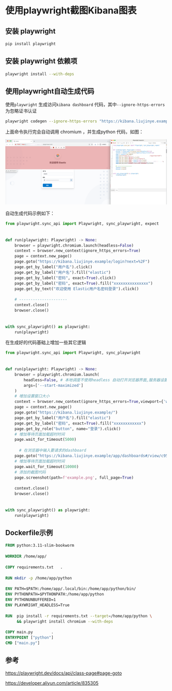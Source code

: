 #  使用playwright截图Kibana图表

## 安装 playwright

```sh
pip install playwright
```

## 安装 playwright 依赖项

```sh
playwright install --with-deps
```

## 使用playwright自动生成代码

使用`playwright` 生成访问`kibana dashboard` 代码，其中`--ignore-https-errors`为忽略证书认证

```sh
playwright codegen --ignore-https-errors "https://kibana.liujinye.example/"
```

上面命令执行完会自动调用 chromium ，并生成python 代码，如图：

![image-20231221190033724](./images/image-20231221190033724.png)

自动生成代码示例如下：

```python
from playwright.sync_api import Playwright, sync_playwright, expect


def run(playwright: Playwright) -> None:
    browser = playwright.chromium.launch(headless=False)
    context = browser.new_context(ignore_https_errors=True)
    page = context.new_page()
    page.goto("https://kibana.liujinye.example/login?next=%2F")
    page.get_by_label("用户名").click()
    page.get_by_label("用户名").fill("elastic")
    page.get_by_label("密码", exact=True).click()
    page.get_by_label("密码", exact=True).fill("xxxxxxxxxxxxxxx")
    page.get_by_text("欢迎使用 Elastic用户名密码登录").click()

    # ---------------------
    context.close()
    browser.close()


with sync_playwright() as playwright:
    run(playwright)

```

在生成好的代码基础上增加一些其它逻辑

```python
from playwright.sync_api import Playwright, sync_playwright


def run(playwright: Playwright) -> None:
    browser = playwright.chromium.launch(
        headless=False, # 本地调度不使用headless 自动打开浏览器界面,服务器设置为True 
        args=['--start-maximized']
    )
    # 增加设置窗口大小
    context = browser.new_context(ignore_https_errors=True,viewport={'width': 1792, 'height': 1120})
    page = context.new_page()
    page.goto("https://kibana.liujinye.example/")
    page.get_by_label("用户名").fill("elastic")
    page.get_by_label("密码", exact=True).fill("xxxxxxxxxxxx")
    page.get_by_role("button", name="登录").click()
    # 增加等待页面加载超时时间
    page.wait_for_timeout(5000)

	  # 在浏览器中输入要请求的dashboard
    page.goto("https://kibana.liujinye.example/app/dashboards#/view/c95bd6e0-7a22-11ee-8b13-0f9a027c16f6?_g=(refreshInterval%3A(pause%3A!t%2Cvalue%3A60000)%2Ctime%3A(from%3Anow-7d%2Fd%2Cto%3Anow))")
    # 增加等待页面加载超时时间
    page.wait_for_timeout(10000)
    # 添加的截图代码
    page.screenshot(path=f'example.png', full_page=True)

    context.close()
    browser.close()


with sync_playwright() as playwright:
    run(playwright)

```

## Dockerfile示例

```dockerfile
FROM python:3.11-slim-bookworm

WORKDIR /home/app/

COPY requirements.txt   .

RUN mkdir -p /home/app/python

ENV PATH=$PATH:/home/app/.local/bin:/home/app/python/bin/
ENV PYTHONPATH=$PYTHONPATH:/home/app/python
ENV PYTHONUNBUFFERED=1
ENV PLAYWRIGHT_HEADLESS=True

RUN  pip install -r requirements.txt --target=/home/app/python \
     && playwright install chromium --with-deps

COPY main.py		.
ENTRYPOINT ["python"]
CMD ["main.py"]
```

## 参考

https://playwright.dev/docs/api/class-page#page-goto

https://developer.aliyun.com/article/835305